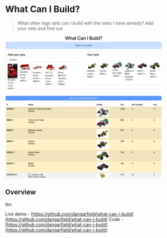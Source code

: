 # What Can I Build?
> What other lego sets can I build with the ones I have already? Add your sets and find out

![alt text](_docs/frontend-image.png "What Can I Build")

## Overview

tbc

Live demo - [https://github.com/dangarfield/what-can-i-build](https://github.com/dangarfield/what-can-i-build)
Code - [https://github.com/dangarfield/what-can-i-build](https://github.com/dangarfield/what-can-i-build)
